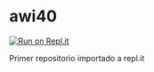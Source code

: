 # awi40

[![Run on Repl.it](https://repl.it/badge/github/MariaDelCarmenHernandezDiaz/awi40)](https://repl.it/github/MariaDelCarmenHernandezDiaz/awi40)

Primer repositorio importado a repl.it

